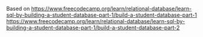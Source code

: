 Based on 
https://www.freecodecamp.org/learn/relational-database/learn-sql-by-building-a-student-database-part-1/build-a-student-database-part-1
https://www.freecodecamp.org/learn/relational-database/learn-sql-by-building-a-student-database-part-1/build-a-student-database-part-2
